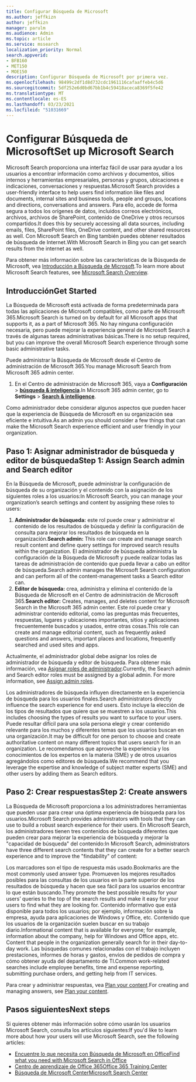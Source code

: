 ```yaml
---
title: Configurar Búsqueda de Microsoft
ms.author: jeffkizn
author: jeffkizn
manager: parulm
ms.audience: Admin
ms.topic: article
ms.service: mssearch
localization_priority: Normal
search.appverid:
- BFB160
- MET150
- MOE150
description: Configurar Búsqueda de Microsoft por primera vez.
ms.openlocfilehash: 98499c2df1d8d732cdc1961116cafaaffeb4c5d6
ms.sourcegitcommit: 5df252e6d0bd67bb1b4c59418aceca8369f5fe42
ms.translationtype: MT
ms.contentlocale: es-ES
ms.lasthandoff: 03/23/2021
ms.locfileid: "51031669"
---
```

# <a name="set-up-microsoft-search"></a><span data-ttu-id="07d14-103">Configurar Búsqueda de Microsoft</span><span class="sxs-lookup"><span data-stu-id="07d14-103">Set up Microsoft Search</span></span>

<span data-ttu-id="07d14-104">Microsoft Search proporciona una interfaz fácil de usar para ayudar a los usuarios a encontrar información como archivos y documentos, sitios internos y herramientas empresariales, personas y grupos, ubicaciones e indicaciones, conversaciones y respuestas.</span><span class="sxs-lookup"><span data-stu-id="07d14-104">Microsoft Search provides a user-friendly interface to help users find information like files and documents, internal sites and business tools, people and groups, locations and directions, conversations and answers.</span></span> <span data-ttu-id="07d14-105">Para ello, accede de forma segura a todos los orígenes de datos, incluidos correos electrónicos, archivos, archivos de SharePoint, contenido de OneDrive y otros recursos compartidos.</span><span class="sxs-lookup"><span data-stu-id="07d14-105">It does this by securely accessing all data sources, including emails, files, SharePoint files, OneDrive content, and other shared resources as well.</span></span> <span data-ttu-id="07d14-106">Con Microsoft Search en Bing también puedes obtener resultados de búsqueda de Internet.</span><span class="sxs-lookup"><span data-stu-id="07d14-106">With Microsoft Search in Bing you can get search results from the internet as well.</span></span>

<span data-ttu-id="07d14-107">Para obtener más información sobre las características de la Búsqueda de Microsoft, vea [Introducción a Búsqueda de Microsoft](overview-microsoft-search.md).</span><span class="sxs-lookup"><span data-stu-id="07d14-107">To learn more about Microsoft Search features, see [Microsoft Search Overview](overview-microsoft-search.md).</span></span>

## <a name="get-started"></a><span data-ttu-id="07d14-108">Introducción</span><span class="sxs-lookup"><span data-stu-id="07d14-108">Get Started</span></span>

<span data-ttu-id="07d14-109">La Búsqueda de Microsoft está activada de forma predeterminada para todas las aplicaciones de Microsoft compatibles, como parte de Microsoft 365.</span><span class="sxs-lookup"><span data-stu-id="07d14-109">Microsoft Search is turned on by default for all Microsoft apps that supports it, as a part of Microsoft 365.</span></span> <span data-ttu-id="07d14-110">No hay ninguna configuración necesaria, pero puede mejorar la experiencia general de Microsoft Search a través de algunas tareas administrativas básicas.</span><span class="sxs-lookup"><span data-stu-id="07d14-110">There is no setup required, but you can improve the overall Microsoft Search experience through some basic administrative tasks.</span></span>

<span data-ttu-id="07d14-111">Puede administrar la Búsqueda de Microsoft desde el Centro de administración de Microsoft 365.</span><span class="sxs-lookup"><span data-stu-id="07d14-111">You manage Microsoft Search from Microsoft 365 admin center.</span></span>

1. <span data-ttu-id="07d14-112">En el Centro de administración de Microsoft 365, vaya a **Configuración**  >  [**búsqueda & inteligencia**](https://admin.microsoft.com/Adminportal/Home#/MicrosoftSearch).</span><span class="sxs-lookup"><span data-stu-id="07d14-112">In Microsoft 365 admin center, go to **Settings** > [**Search & intelligence**](https://admin.microsoft.com/Adminportal/Home#/MicrosoftSearch).</span></span>

<span data-ttu-id="07d14-113">Como administrador debe considerar algunos aspectos que pueden hacer que la experiencia de Búsqueda de Microsoft en su organización sea eficiente e intuitiva.</span><span class="sxs-lookup"><span data-stu-id="07d14-113">As an admin you should consider a few things that can make the Microsoft Search experience efficient and user friendly in your organization.</span></span>

## <a name="step-1-assign-search-admin-and-search-editor"></a><span data-ttu-id="07d14-114">Paso 1: Asignar administrador de búsqueda y editor de búsqueda</span><span class="sxs-lookup"><span data-stu-id="07d14-114">Step 1: Assign Search admin and Search editor</span></span>

<span data-ttu-id="07d14-115">En la Búsqueda de Microsoft, puede administrar la configuración de búsqueda de su organización y el contenido con la asignación de los siguientes roles a los usuarios:</span><span class="sxs-lookup"><span data-stu-id="07d14-115">In Microsoft Search, you can manage your organization’s search settings and content by assigning these roles to users:</span></span>

1. <span data-ttu-id="07d14-116">**Administrador de búsqueda:** este rol puede crear y administrar el contenido de los resultados de búsqueda y definir la configuración de consulta para mejorar los resultados de búsqueda en la organización.</span><span class="sxs-lookup"><span data-stu-id="07d14-116">**Search admin:** This role can create and manage search result content and define query settings for improved search results within the organization.</span></span> <span data-ttu-id="07d14-117">El administrador de búsqueda administra la configuración de la Búsqueda de Microsoft y puede realizar todas las tareas de administración de contenido que pueda llevar a cabo un editor de búsqueda.</span><span class="sxs-lookup"><span data-stu-id="07d14-117">Search admin manages the Microsoft Search configuration and can perform all of the content-management tasks a Search editor can.</span></span>
2. <span data-ttu-id="07d14-118">**Editor de búsqueda:** crea, administra y elimina el contenido de la Búsqueda de Microsoft en el Centro de administración de Microsoft 365.</span><span class="sxs-lookup"><span data-stu-id="07d14-118">**Search editor:** Creates, manages, and deletes content for Microsoft Search in the Microsoft 365 admin center.</span></span> <span data-ttu-id="07d14-119">Este rol puede crear y administrar contenido editorial, como las preguntas más frecuentes, respuestas, lugares y ubicaciones importantes, sitios y aplicaciones frecuentemente buscados y usados, entre otras cosas.</span><span class="sxs-lookup"><span data-stu-id="07d14-119">This role can create and manage editorial content, such as frequently asked questions and answers, important places and locations, frequently searched and used sites and apps.</span></span>

<span data-ttu-id="07d14-120">Actualmente, el administrador global debe asignar los roles de administrador de búsqueda y editor de búsqueda. Para obtener más información, vea [Asignar roles de administrador](/office365/admin/add-users/assign-admin-roles?view=o365-worldwide).</span><span class="sxs-lookup"><span data-stu-id="07d14-120">Currently, the Search admin and Search editor roles must be assigned by a global admin. For more information, see [Assign admin roles](/office365/admin/add-users/assign-admin-roles?view=o365-worldwide).</span></span>

<span data-ttu-id="07d14-121">Los administradores de búsqueda influyen directamente en la experiencia de búsqueda para los usuarios finales.</span><span class="sxs-lookup"><span data-stu-id="07d14-121">Search administrators directly influence the search experience for end users.</span></span> <span data-ttu-id="07d14-122">Esto incluye la elección de los tipos de resultados que quiere que se muestren a los usuarios.</span><span class="sxs-lookup"><span data-stu-id="07d14-122">This includes choosing the types of results you want to surface to your users.</span></span> <span data-ttu-id="07d14-123">Puede resultar difícil para una sola persona elegir y crear contenido relevante para los muchos y diferentes temas que los usuarios buscan en una organización.</span><span class="sxs-lookup"><span data-stu-id="07d14-123">It may be difficult for one person to choose and create authoritative content on many different topics that users search for in an organization.</span></span> <span data-ttu-id="07d14-124">Le recomendamos que aproveche la experiencia y los conocimientos de los expertos en la materia (SME) y de otros usuarios agregándolos como editores de búsqueda.</span><span class="sxs-lookup"><span data-stu-id="07d14-124">We recommend that you leverage the expertise and knowledge of subject matter experts (SME) and other users by adding them as Search editors.</span></span>

## <a name="step-2-create-answers"></a><span data-ttu-id="07d14-125">Paso 2: Crear respuestas</span><span class="sxs-lookup"><span data-stu-id="07d14-125">Step 2: Create answers</span></span>

<span data-ttu-id="07d14-126">La Búsqueda de Microsoft proporciona a los administradores herramientas que pueden usar para crear una óptima experiencia de búsqueda para los usuarios.</span><span class="sxs-lookup"><span data-stu-id="07d14-126">Microsoft Search provides administrators with tools that they can use to build a robust search experience for their users.</span></span> <span data-ttu-id="07d14-127">En Microsoft Search, los administradores tienen tres contenidos de búsqueda diferentes que pueden crear para mejorar la experiencia de búsqueda y mejorar la "capacidad de búsqueda" del contenido:</span><span class="sxs-lookup"><span data-stu-id="07d14-127">In Microsoft Search, administrators have three different search contents that they can create for a better search experience and to improve the "findability" of content:</span></span>

<span data-ttu-id="07d14-128">Los marcadores son el tipo de respuesta más usado.</span><span class="sxs-lookup"><span data-stu-id="07d14-128">Bookmarks are the most commonly used answer type.</span></span> <span data-ttu-id="07d14-129">Promueven los mejores resultados posibles para las consultas de los usuarios en la parte superior de los resultados de búsqueda y hacen que sea fácil para los usuarios encontrar lo que están buscando.</span><span class="sxs-lookup"><span data-stu-id="07d14-129">They promote the best possible results for your users’ queries to the top of the search results and make it easy for your users to find what they are looking for.</span></span>
<span data-ttu-id="07d14-130">Contenido informativo que está disponible para todos los usuarios; por ejemplo, información sobre la empresa, ayuda para aplicaciones de Windows y Office, etc. Contenido que los usuarios de la organización suelen buscar en su trabajo diario.</span><span class="sxs-lookup"><span data-stu-id="07d14-130">Informational content that is available for everyone; for example, information about the company, help for Windows and Office apps, etc. Content that people in the organization generally search for in their day-to-day work.</span></span> <span data-ttu-id="07d14-131">Las búsquedas comunes relacionadas con el trabajo incluyen prestaciones, informes de horas y gastos, envíos de pedidos de compra y cómo obtener ayuda del departamento de TI.</span><span class="sxs-lookup"><span data-stu-id="07d14-131">Common work-related searches include employee benefits, time and expense reporting, submitting purchase orders, and getting help from IT services.</span></span>

<span data-ttu-id="07d14-132">Para crear y administrar respuestas, vea [Plan your content](plan-your-content.md).</span><span class="sxs-lookup"><span data-stu-id="07d14-132">For creating and managing answers, see [Plan your content](plan-your-content.md).</span></span>

## <a name="next-steps"></a><span data-ttu-id="07d14-133">Pasos siguientes</span><span class="sxs-lookup"><span data-stu-id="07d14-133">Next steps</span></span>

<span data-ttu-id="07d14-134">Si quieres obtener más información sobre cómo usarán los usuarios Microsoft Search, consulta los artículos siguientes:</span><span class="sxs-lookup"><span data-stu-id="07d14-134">If you'd like to learn more about how your users will use Microsoft Search, see the following articles:</span></span>

- [<span data-ttu-id="07d14-135">Encuentre lo que necesita con Búsqueda de Microsoft en Office</span><span class="sxs-lookup"><span data-stu-id="07d14-135">Find what you need with Microsoft Search in Office</span></span>](https://support.office.com/article/find-what-you-need-with-microsoft-search-in-office-2457d4d8-48a8-4ad4-ab89-5a0657aa8446)
- [<span data-ttu-id="07d14-136">Centro de aprendizaje de Office 365</span><span class="sxs-lookup"><span data-stu-id="07d14-136">Office 365 Training Center</span></span>](https://support.office.com/office-training-center)
- [<span data-ttu-id="07d14-137">Búsqueda de Microsoft Center</span><span class="sxs-lookup"><span data-stu-id="07d14-137">Microsoft Search Center</span></span>](https://support.office.com/article/-working-title-microsoft-search-center-b8bf5a2c-7515-40a9-9a6a-b8ed382c86bc)